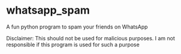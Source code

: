 # whatsapp_spam
A fun python program to spam your friends on WhatsApp

Disclaimer:
This should not be used for malicious purposes. I am not responsible if this program is used for such a purpose 

